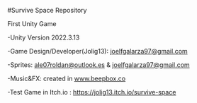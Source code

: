 #Survive Space Repository

First Unity Game

-Unity Version 2022.3.13

-Game Design/Developer(Jolig13): joelfgalarza97@gmail.com

-Sprites: ale07roldan@outlook.es & joelfgalarza97@gmail.com

-Music&FX: created in www.beepbox.co

-Test Game in Itch.io : https://jolig13.itch.io/survive-space
